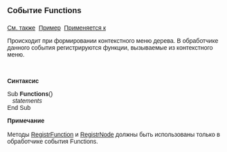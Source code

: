 ﻿<html>
<head>
<title>Системное событие Functions</title>
</head>

<body>

<p><strong><font size="4" face="Arial">Событие Functions<br>
<br>
</font></strong><font face="Arial"><a href="../scriptstproced.html">См. 
также</a>&nbsp; <a href="../Examples/E_Functions.html">Пример</a>&nbsp;
<a href="../Functions/Astree.html">Применяется к</a></font></p>

<p class="label"><font face="Arial">Происходит при формировании 
контекстного меню дерева. В обработчике данного события регистрируются функции, 
вызываемые из контекстного меню.</font></p>

<p class="label">&nbsp;</p>

<p class="label"><font face="Arial"><b>Синтаксис</b></font></p>

<p><font face="Arial">Sub <strong>Functions</strong>()<br>
<em>&nbsp;&nbsp; statements</em><br>
End Sub</font></p>

<p class="label"><font face="Arial"><b>Примечание<br>
<br>
</b>Методы <a href="../Functions/ASDOC/RegistrFunction.html">RegistrFunction</a> 
и <a
href="../Functions/ASDOC/RegistrNode.html">RegistrNode</a> должны быть 
использованы только в обработчике события Functions.</font></p>

<p>&nbsp;</p>
</body>
</html>
